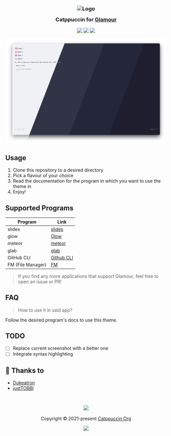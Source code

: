<h3 align="center">
	<img src="https://raw.githubusercontent.com/catppuccin/catppuccin/main/assets/logos/exports/1544x1544_circle.png" width="100" alt="Logo"/><br/>
	<img src="https://raw.githubusercontent.com/catppuccin/catppuccin/main/assets/misc/transparent.png" height="30" width="0px"/>
	Catppuccin for <a href="https://github.com/charmbracelet/glamour">Glamour</a>
	<img src="https://raw.githubusercontent.com/catppuccin/catppuccin/main/assets/misc/transparent.png" height="30" width="0px"/>
</h3>

<p align="center">
	<a href="https://github.com/catppuccin/glamour/stargazers"><img src="https://img.shields.io/github/stars/catppuccin/glamour?colorA=363a4f&colorB=b7bdf8&style=for-the-badge"></a>
	<a href="https://github.com/catppuccin/glamour/issues"><img src="https://img.shields.io/github/issues/catppuccin/glamour?colorA=363a4f&colorB=f5a97f&style=for-the-badge"></a>
	<a href="https://github.com/catppuccin/glamour/contributors"><img src="https://img.shields.io/github/contributors/catppuccin/glamour?colorA=363a4f&colorB=a6da95&style=for-the-badge"></a>
</p>

<p align="center">
	<img src="https://raw.githubusercontent.com/Dukeatron/glamour/main/assets/res.webp"/>
</p>

## Usage

1. Clone this repository to a desired directory
2. Pick a flavour of your choice
3. Read the documentation for the program in which you want to use the theme in
4. Enjoy!

## Supported Programs

| Program            |                                              Link |
| -------------------|---------------------------------------------------|
| slides             | [slides](https://github.com/maaslalani/slides)    |
| glow               | [Glow](https://github.com/charmbracelet/glow)     |
| meteor             | [meteor](https://github.com/odpf/meteor)          |
| glab               | [glab](https://gitlab.com/gitlab-org/cli)         |
| GitHub CLI         | [Github CLI](https://github.com/cli/cli)          |
| FM (File Manager)  | [FM](https://github.com/knipferrc/fm)             |


> If you find any more applications that support Glamour, feel free to open an issue or PR!

## FAQ

> How to use it in said app?

Follow the desired program's docs to use this theme.

## TODO

- [ ] Replace current screenshot with a better one
- [ ] Integrate syntax highlighting

## 💝 Thanks to

- [Dukeatron](https://github.com/Dukeatron)
- [justTOBBI](https://github.com/justTOBBI)

&nbsp;

<p align="center">
	<img src="https://raw.githubusercontent.com/catppuccin/catppuccin/main/assets/footers/gray0_ctp_on_line.svg?sanitize=true" />
</p>

<p align="center">
	Copyright &copy; 2021-present <a href="https://github.com/catppuccin" target="_blank">Catppuccin Org</a>
</p>

<p align="center">
	<a href="https://github.com/catppuccin/catppuccin/blob/main/LICENSE"><img src="https://img.shields.io/static/v1.svg?style=for-the-badge&label=License&message=MIT&logoColor=d9e0ee&colorA=363a4f&colorB=b7bdf8"/></a>
</p>
